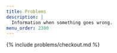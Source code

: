 ```yaml
---
title: Problems
description: |
  Information when something goes wrong.
menu_order: 2300
---
```


{% include problems/checkout.md %}
